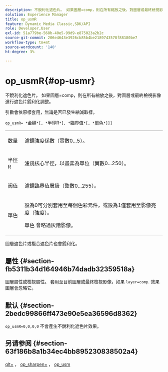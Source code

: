 ```yaml
---
description: 不銳利化遮色片。 如果圖層=comp，則在所有縮放之後，對圖層或最終檢視影像進行遮色片銳利化調整。
solution: Experience Manager
title: op_usmR
feature: Dynamic Media Classic,SDK/API
role: Developer,User
exl-id: 51a779be-568b-40e5-99d9-e875023a2b2c
source-git-commit: 206e4643e3926cb85b4be2189743578f88180be7
workflow-type: tm+mt
source-wordcount: '140'
ht-degree: 3%

---
```


# op_usmR{#op-usmr}

不銳利化遮色片。 如果圖層=comp，則在所有縮放之後，對圖層或最終檢視影像進行遮色片銳利化調整。

引數會依原樣套用，無論是否已發生縮減取樣。

`op_usmR= *`金額`*[, *`半徑R`*[, *`臨界值`*[, *`單色`*]]]`

<table id="simpletable_0697E3BCB45F41C494D93A6017ADD2BF"> 
 <tr class="strow"> 
  <td class="stentry"> <p><span class="codeph"><span class="varname"> 数量</span></span> </p></td> 
  <td class="stentry"> <p>濾鏡強度係數（實數0...5）。 </p></td> 
 </tr> 
 <tr class="strow"> 
  <td class="stentry"> <p><span class="codeph"><span class="varname"> 半徑R</span></span> </p></td> 
  <td class="stentry"> <p>濾鏡核心半徑，以畫素為單位（實數0...250）。 </p></td> 
 </tr> 
 <tr class="strow"> 
  <td class="stentry"> <p><span class="codeph"><span class="varname"> 阀值</span></span> </p></td> 
  <td class="stentry"> <p>濾鏡臨界值層級（整數0...255）。 </p></td> 
 </tr> 
 <tr class="strow"> 
  <td class="stentry"> <p><span class="codeph"><span class="varname"> 單色</span></span> </p></td> 
  <td class="stentry"> <p>設為0可分別套用至每個色彩元件，或設為1僅套用至影像亮度（強度）。 </p> <p><span class="codeph"> <span class="varname"> 單色</span></span> 會略過灰階影像。 </p> </td> 
 </tr> 
</table>

圖層遮色片或複合遮色片也會銳利化。

## 屬性 {#section-fb5311b34d164946b74dadb32359518a}

圖層屬性或檢視屬性。 套用至目前圖層或最終檢視影像，如果 `layer=comp`. 效果圖層會忽略它。

## 默认 {#section-2bedc99866ff473e90e5ea36596d8362}

`op_usmR=0,0,0,0` 不會產生不銳利化遮色片效果。

## 另请参阅 {#section-63f186b8a1b34ec4bb895230838502a4}

[qlt=](../../../../../is-api/http-ref/image-serving-api-ref/c-http-protocol-reference/c-command-reference/r-is-http-qlt.md#reference-f69ed0758c784b0385d979820546d352) ， [op_sharpen=](../../../../../is-api/http-ref/image-serving-api-ref/c-http-protocol-reference/c-command-reference/r-op-sharpen.md#reference-c32573230c6140f883efdaa201ea8541) ， [op_usm](../../../../../is-api/http-ref/image-serving-api-ref/c-http-protocol-reference/c-command-reference/r-op-usm.md#reference-51ac75adadfe4346ab60953192d0a1aa)
